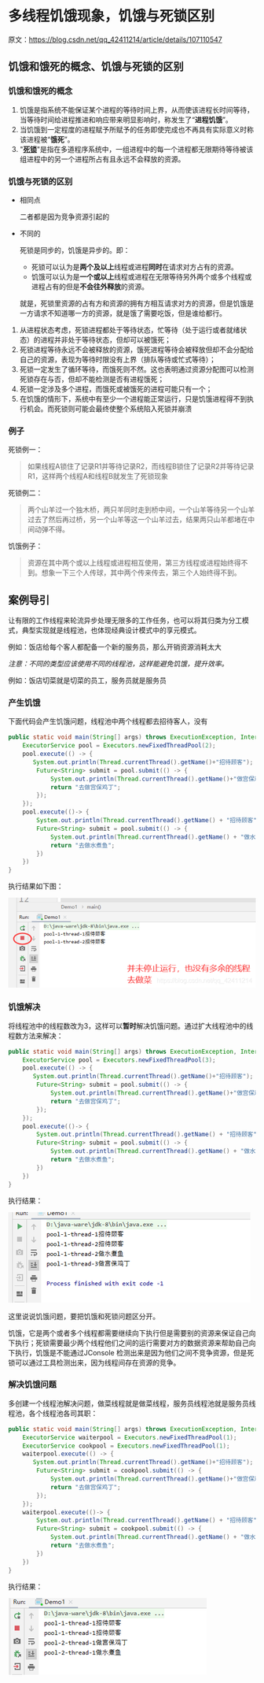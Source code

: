 # 多线程饥饿现象，饥饿与死锁区别

原文：https://blog.csdn.net/qq_42411214/article/details/107110547



## 饥饿和饿死的概念、饥饿与死锁的区别



### 饥饿和饿死的概念

1. 饥饿是指系统不能保证某个进程的等待时间上界，从而使该进程长时间等待，当等待时间给进程推进和响应带来明显影响时，称发生了“**进程饥饿**”。
2. 当饥饿到一定程度的进程赋予所赋予的任务即使完成也不再具有实际意义时称该进程被“**饿死**”。
3. "**[死锁](./DeadLock.md)**"是指在多道程序系统中，一组进程中的每一个进程都无限期待等待被该组进程中的另一个进程所占有且永远不会释放的资源。

### 饥饿与死锁的区别

* 相同点

  二者都是因为竞争资源引起的

* 不同的

  死锁是同步的，饥饿是异步的。即：

  * 死锁可以认为是**两个及以上**线程或进程**同时**在请求对方占有的资源。
  * 饥饿可以认为是**一个或以上**线程或进程在无限等待另外两个或多个线程或进程占有的但是**不会往外释放**的资源。

  就是，死锁里资源的占有方和资源的拥有方相互请求对方的资源，但是饥饿是一方请求不知道哪一方的资源，就是饿了需要吃饭，但是谁给都行。

1. 从进程状态考虑，死锁进程都处于等待状态，忙等待（处于运行或者就绪状态）的进程并非处于等待状态，但却可以被饿死；
2. 死锁进程等待永远不会被释放的资源，饿死进程等待会被释放但却不会分配给自己的资源，表现为等待时限没有上界（排队等待或忙式等待）；
3. 死锁一定发生了循环等待，而饿死则不然。这也表明通过资源分配图可以检测死锁存在与否，但却不能检测是否有进程饿死；
4. 死锁一定涉及多个进程，而饿死或被饿死的进程可能只有一个；
5. 在饥饿的情形下，系统中有至少一个进程能正常运行，只是饥饿进程得不到执行机会。而死锁则可能会最终使整个系统陷入死锁并崩溃

### 例子

死锁例一：

> 如果线程A锁住了记录R1并等待记录R2，而线程B锁住了记录R2并等待记录R1，这样两个线程A和线程B就发生了死锁现象

死锁例二：

> 两个山羊过一个独木桥，两只羊同时走到桥中间，一个山羊等待另一个山羊过去了然后再过桥，另一个山羊等这一个山羊过去，结果两只山羊都堵在中间动弹不得。

饥饿例子：

> 资源在其中两个或以上线程或进程相互使用，第三方线程或进程始终得不到。想象一下三个人传球，其中两个传来传去，第三个人始终得不到。



## 案例导引

让有限的工作线程来轮流异步处理无限多的工作任务，也可以将其归类为分工模式，典型实现就是线程池，也体现经典设计模式中的享元模式。

例如：饭店给每个客人都配备一个新的服务员，那么开销资源消耗太大

*注意：不同的类型应该使用不同的线程池，这样能避免饥饿，提升效率。*

例如：饭店切菜就是切菜的员工，服务员就是服务员



### 产生饥饿

下面代码会产生饥饿问题，线程池中两个线程都去招待客人，没有

```java
public static void main(String[] args) throws ExecutionException, InterruptedException {
    ExecutorService pool = Executors.newFixedThreadPool(2);
    pool.execute(() -> {
       System.out.println(Thread.currentThread().getName()+"招待顾客");
        Future<String> submit = pool.submit(() -> {
            System.out.println(Thread.currentThread().getName()+"做宫保鸡丁");
            return "去做宫保鸡丁";
        });
    });
    pool.execute(()-> {
        System.out.println(Thread.currentThread().getName() + "招待顾客");
        Future<String> submit = pool.submit(() -> {
            System.out.println(Thread.currentThread().getName() + "做水煮鱼");
            return "去做水煮鱼";
        })
    })
}
```

执行结果如下图：

![1](.\images\Hungry\1.png)



### 饥饿解决

将线程池中的线程数改为3，这样可以**暂时**解决饥饿问题。通过扩大线程池中的线程数方法来解决：

```java
public static void main(String[] args) throws ExecutionException, InterruptedException {
    ExecutorService pool = Executors.newFixedThreadPool(3);
    pool.execute(() -> {
       System.out.println(Thread.currentThread().getName()+"招待顾客");
        Future<String> submit = pool.submit(() -> {
            System.out.println(Thread.currentThread().getName()+"做宫保鸡丁");
            return "去做宫保鸡丁";
        });
    });
    pool.execute(()-> {
        System.out.println(Thread.currentThread().getName() + "招待顾客");
        Future<String> submit = pool.submit(() -> {
            System.out.println(Thread.currentThread().getName() + "做水煮鱼");
            return "去做水煮鱼";
        })
    })
}
```

执行结果：

![2](.\images\Hungry\2.png)

这里说说饥饿问题，要把饥饿和死锁问题区分开。

饥饿，它是两个或者多个线程都需要继续向下执行但是需要别的资源来保证自己向下执行；死锁需要最少两个线程他们之间的运行需要对方的数据资源来帮助自己向下执行，饥饿是不能通过JConsole 检测出来是因为他们之间不竞争资源，但是死锁可以通过工具检测出来，因为线程间存在资源的竞争。



### 解决饥饿问题

多创建一个线程池解决问题，做菜线程就是做菜线程，服务员线程池就是服务员线程池，各个线程池各司其职：

```java
public static void main(String[] args) throws ExecutionException, InterruptedException {
    ExecutorService waiterpool = Executors.newFixedThreadPool(1);
    ExecutorService cookpool = Executors.newFixedThreadPool(1);
    waiterpool.execute(() -> {
       System.out.println(Thread.currentThread().getName()+"招待顾客");
        Future<String> submit = cookpool.submit(() -> {
            System.out.println(Thread.currentThread().getName()+"做宫保鸡丁");
            return "去做宫保鸡丁";
        });
    });
    waiterpool.execute(()-> {
        System.out.println(Thread.currentThread().getName() + "招待顾客");
        Future<String> submit = cookpool.submit(() -> {
            System.out.println(Thread.currentThread().getName() + "做水煮鱼");
            return "去做水煮鱼";
        })
    })
}
```

执行结果：

![3](.\images\Hungry\3.png)

